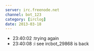 ```yaml
---
server: irc.freenode.net
channel: bot_123
category: [irclog]
date: 2013-03-18
---
```

- 23:40:02 :trying again
- 23:40:08 :i see ircbot_29868 is back
